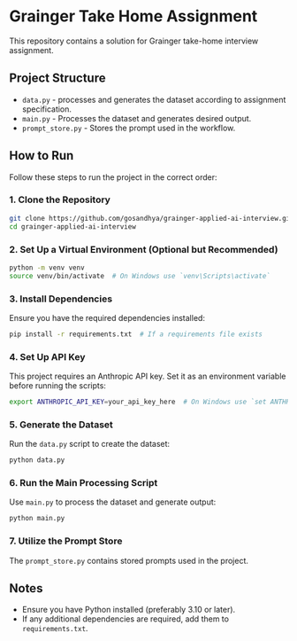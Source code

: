 # Grainger Take Home Assignment

This repository contains a solution for Grainger take-home interview assignment.

## Project Structure

- `data.py` - processes and generates the dataset according to assignment specification.
- `main.py` - Processes the dataset and generates desired output.
- `prompt_store.py` - Stores the prompt used in the workflow.


## How to Run

Follow these steps to run the project in the correct order:

### 1. Clone the Repository
```bash
git clone https://github.com/gosandhya/grainger-applied-ai-interview.git
cd grainger-applied-ai-interview
```

### 2. Set Up a Virtual Environment (Optional but Recommended)
```bash
python -m venv venv
source venv/bin/activate  # On Windows use `venv\Scripts\activate`
```

### 3. Install Dependencies
Ensure you have the required dependencies installed:
```bash
pip install -r requirements.txt  # If a requirements file exists
```

### 4. Set Up API Key
This project requires an Anthropic API key. Set it as an environment variable before running the scripts:
```bash
export ANTHROPIC_API_KEY=your_api_key_here  # On Windows use `set ANTHROPIC_API_KEY=your_api_key_here`
```

### 5. Generate the Dataset
Run the `data.py` script to create the dataset:
```bash
python data.py
```

### 6. Run the Main Processing Script
Use `main.py` to process the dataset and generate output:
```bash
python main.py
```

### 7. Utilize the Prompt Store
The `prompt_store.py` contains stored prompts used in the project. 

## Notes
- Ensure you have Python installed (preferably 3.10 or later).
- If any additional dependencies are required, add them to `requirements.txt`.


